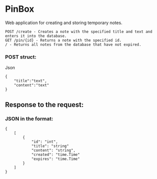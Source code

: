 # PinBox

Web application for creating and storing temporary notes.
 
    POST /create - Creates a note with the specified title and text and enters it into the database.
    GET /pin/{id} - Returns a note with the specified id.
    / - Returns all notes from the database that have not expired.



### POST struct:
Json

    {
        "title":"text",
        "content":"text"
    }

## Response to the request:

### JSON in the format:

    {
        [
            {
                "id": "int",
                "title": "string"
                "content": "string",
                "created": "time.Time" 
                "expires": "time.Time"
            }
        ]
    }

